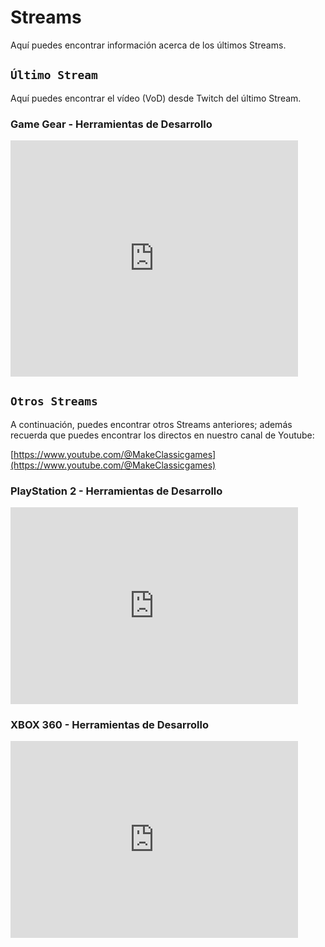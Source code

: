 # Streams

Aquí puedes encontrar información acerca de los últimos Streams.

## ```Último Stream```

Aquí puedes encontrar el vídeo (VoD) desde Twitch del último Stream.

### Game Gear - Herramientas de Desarrollo

<iframe src="https://player.twitch.tv/?video=2409787995&parent=makeclassicgames.dev" frameborder="0" allowfullscreen="true" scrolling="no" height="378" width="460"></iframe>

<p></p>

## ```Otros Streams```

A continuación, puedes encontrar otros Streams anteriores; además recuerda que puedes encontrar los directos en nuestro canal de Youtube:

[https://www.youtube.com/@MakeClassicgames](https://www.youtube.com/@MakeClassicgames)

<p></p>

### PlayStation 2 - Herramientas de Desarrollo

<iframe width="460" height="315" src="https://www.youtube.com/embed/ifsoXS7o_VM?si=O-ssgjh5YJYYjGge" title="YouTube video player" frameborder="0" allow="accelerometer; autoplay; clipboard-write; encrypted-media; gyroscope; picture-in-picture; web-share" referrerpolicy="strict-origin-when-cross-origin" allowfullscreen></iframe>

### XBOX 360 - Herramientas de Desarrollo

<iframe width="460" height="315" src="https://www.youtube.com/embed/qBwbqORDZT8?si=vOi8rwpplaBc2CxB" title="YouTube video player" frameborder="0" allow="accelerometer; autoplay; clipboard-write; encrypted-media; gyroscope; picture-in-picture; web-share" referrerpolicy="strict-origin-when-cross-origin" allowfullscreen></iframe>